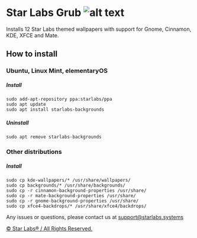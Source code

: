# Star Labs Grub ![alt text](https://cdn.shopify.com/s/files/1/2059/5897/files/Star_50x.png?v=1513954416 "Star Labs Systems")
Installs 12 Star Labs themed wallpapers with support for Gnome, Cinnamon, KDE, XFCE and Mate.

## How to install
### Ubuntu, Linux Mint, elementaryOS
##### Install
```
sudo add-apt-repository ppa:starlabs/ppa
sudo apt update
sudo apt install starlabs-backgrounds
```
##### Uninstall
```
sudo apt remove starlabs-backgrounds
```


### Other distributions
##### Install
```
sudo cp kde-wallpapers/* /usr/share/wallpapers/
sudo cp backgrounds/* /usr/share/backgrounds/
sudo cp -r cinnamon-background-properties /usr/share/
sudo cp -r mate-background-properties /usr/share/
sudo cp -r gnome-background-properties /usr/share/
sudo cp xfce4-backdrops/* /usr/share/xfce4/backdrops/
```

Any issues or questions, please contact us at [support@starlabs.systems](mailto:supportstarlabs.systems)

[© Star Labs® / All Rights Reserved.](https://starlabs.systems) 
